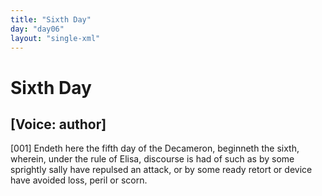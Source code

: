```yaml
---
title: "Sixth Day"
day: "day06"
layout: "single-xml"
---
```

<div id="day06" ruler="elissa" type="Day">
 <h1>
  Sixth Day
 </h1>
 <argument>
  <p>
   <h2>
    [Voice: author]
   </h2>
  </p>
  <p>
   <a name="p06990001">
    [001]
   </a>
   Endeth here the fifth day of the Decameron, beginneth the sixth,
wherein, under the rule of Elisa, discourse is had of such as by some sprightly sally have
repulsed an attack, or by some ready retort or device have avoided loss, peril or
scorn.
  </p>
 </argument>
</div>